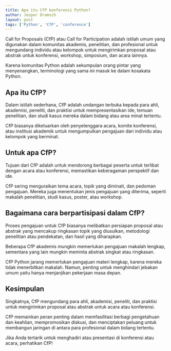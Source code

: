 ```yaml
---
title: Apa itu CfP konferensi Python?
author: Jesper Dramsch
layout: post
tags: ['Python', 'CfP', 'conference']
---
```


Call for Proposals (CfP) atau Call for Participation adalah istilah umum yang digunakan dalam komunitas akademis, penelitian, dan profesional untuk mengundang individu atau kelompok untuk mengirimkan proposal atau abstrak untuk konferensi, workshop, simposium, dan acara lainnya.

Karena komunitas Python adalah sekumpulan orang pintar yang menyenangkan, terminologi yang sama ini masuk ke dalam kosakata Python.

## Apa itu CfP?

Dalam istilah sederhana, CfP adalah undangan terbuka kepada para ahli, akademisi, peneliti, dan praktisi untuk mempresentasikan ide, temuan penelitian, dan studi kasus mereka dalam bidang atau area minat tertentu.

CfP biasanya dikeluarkan oleh penyelenggara acara, komite konferensi, atau institusi akademik untuk mengumpulkan pengajuan dari individu atau kelompok yang berminat.

## Untuk apa CfP?

Tujuan dari CfP adalah untuk mendorong berbagai peserta untuk terlibat dengan acara atau konferensi, memastikan keberagaman perspektif dan ide.

CfP sering menguraikan tema acara, topik yang diminati, dan pedoman pengajuan. Mereka juga menentukan jenis pengajuan yang diterima, seperti makalah penelitian, studi kasus, poster, atau workshop.

## Bagaimana cara berpartisipasi dalam CfP?

Proses pengajuan untuk CfP biasanya melibatkan persiapan proposal atau abstrak yang mencakup ringkasan topik yang diusulkan, metodologi penelitian atau pendekatan, dan hasil yang diharapkan.

Beberapa CfP akademis mungkin memerlukan pengajuan makalah lengkap, sementara yang lain mungkin meminta abstrak singkat atau ringkasan.

CfP Python jarang memerlukan pengajuan materi lengkap, karena mereka tidak menerbitkan makalah. Namun, penting untuk menghindari jebakan umum yaitu hanya menjanjikan pekerjaan masa depan.

## Kesimpulan

Singkatnya, CfP mengundang para ahli, akademisi, peneliti, dan praktisi untuk mengirimkan proposal atau abstrak untuk acara atau konferensi.

CfP memainkan peran penting dalam memfasilitasi berbagi pengetahuan dan keahlian, mempromosikan diskusi, dan menciptakan peluang untuk membangun jaringan di antara para profesional dalam bidang tertentu.

Jika Anda tertarik untuk menghadiri atau presentasi di konferensi atau acara, perhatikan CfP!
